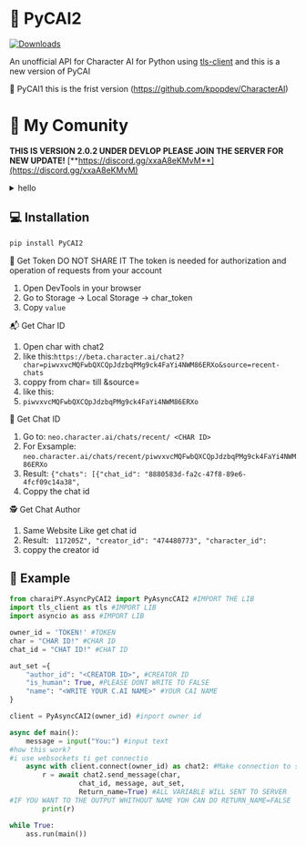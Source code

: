 # 💬 PyCAI2
[![Downloads](https://static.pepy.tech/badge/pycai2)](https://pepy.tech/project/pycai2)

An unofficial API for Character AI for Python using [tls-client](https://github.com/FlorianREGAZ/Python-Tls-Client)
and this is a new version of PyCAI

 💬 PyCAI1
this is the frist version 
(https://github.com/kpopdev/CharacterAI)

# 🏅 My Comunity
**THIS IS VERSION 2.0.2 UNDER DEVLOP PLEASE JOIN THE SERVER FOR NEW UPDATE!**
[**https://discord.gg/xxaA8eKMvM**](https://discord.gg/xxaA8eKMvM)


<details><summary>hello</summary>

hi

</details>

## 💻 Installation
```bash
pip install PyCAI2
```
🔑 Get Token 
DO NOT SHARE IT
The token is needed for authorization and operation of requests from your account
1. Open DevTools in your browser
2. Go to Storage -> Local Storage -> char_token
3. Copy `value`


📬 Get Char ID
1. Open char with chat2
2. like this:```https://beta.character.ai/chat2?char=piwvxvcMQFwbQXCQpJdzbqPMg9ck4FaYi4NWM86ERXo&source=recent-chats```
3. coppy from char= till &source=
4. like this:
5. ```piwvxvcMQFwbQXCQpJdzbqPMg9ck4FaYi4NWM86ERXo```

👻 Get Chat ID
1. Go to: ```neo.character.ai/chats/recent/ <CHAR ID>```
2. For Exsample: ```neo.character.ai/chats/recent/piwvxvcMQFwbQXCQpJdzbqPMg9ck4FaYi4NWM86ERXo```
3. Result: ```{"chats": [{"chat_id": "8880583d-fa2c-47f8-89e6-4fcf09c14a38",```
4. Coppy the chat id

🕵️ Get Chat Author
1. Same Website Like get chat id
2. Result: ``` 117205Z", "creator_id": "474480773", "character_id":```
3. coppy the creator id 
 

## 📙 Example
```Python
from charaiPY.AsyncPyCAI2 import PyAsyncCAI2 #IMPORT THE LIB
import tls_client as tls #IMPORT LIB
import asyncio as ass #IMPORT LIB

owner_id = 'TOKEN!' #TOKEN 
char = "CHAR ID!" #CHAR ID
chat_id = "CHAT ID!" #CHAT ID

aut_set ={
    "author_id": "<CREATOR ID>", #CREATOR ID
    "is_human": True, #PLEASE DONT WRITE TO FALSE
    "name": "<WRITE YOUR C.AI NAME>" #YOUR CAI NAME 
}

client = PyAsyncCAI2(owner_id) #inport owner id

async def main():
    message = input("You:") #input text
#how this work?
#i use websockets ti get connectio
    async with client.connect(owner_id) as chat2: #Make connection to server
        r = await chat2.send_message(char,
                 chat_id, message, aut_set,
                 Return_name=True) #ALL VARIABLE WILL SENT TO SERVER
#IF YOU WANT TO THE OUTPUT WHITHOUT NAME YOH CAN DO RETURN_NAME=FALSE
        print(r)

while True:
    ass.run(main())
```

